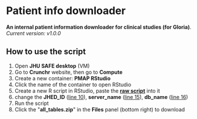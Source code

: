 # Patient info downloader
**An internal patient information downloader for clinical studies (for Gloria)**.  
*Current version: v1.0.0*

## How to use the script
1. Open **JHU SAFE desktop** (VM)
2. Go to **Crunchr** website, then go to **Compute**
3. Create a new container: **PMAP RStudio**
4. Click the name of the container to open RStudio
5. Create a new R script in RStudio, paste the [**raw script**](https://raw.githubusercontent.com/chenh19/patient_info/main/patient_info_downloader.R) into it
6. change the **JHED_ID** ([line 10](https://github.com/chenh19/patient_info/blob/36743fd48741e99f60b5913bf88ffc35951e4057/patient_info_downloader.R#L10)), **server_name** ([line 15](https://github.com/chenh19/patient_info/blob/36743fd48741e99f60b5913bf88ffc35951e4057/patient_info_downloader.R#L15)), **db_name** ([line 16](https://github.com/chenh19/patient_info/blob/36743fd48741e99f60b5913bf88ffc35951e4057/patient_info_downloader.R#L16))
7. Run the script
8. Click the "**all_tables.zip**" in the **Files** panel (bottom right) to download
